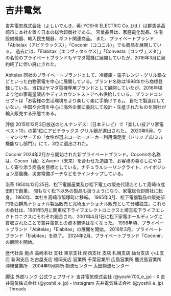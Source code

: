 # 吉井電気

吉井電気株式会社（よしいでんき、英: YOSHII ELECTRIC Co.,Ltd.）は群馬県高崎市に本社を置く日本の総合卸商社である。
営業品目は、家庭電化製品、住宅設備機器、輸入民生機器、ギフト関連商品。
また、プライベートブランド「Abitelax（アビテラックス）」「Coconir（ココニル）」でも商品を展開している。
過去には、「Elabitax（エラヴィタックス）」「Convesta（コンヴェスタ）」の名前のプライベートブランドもヤマダ電機に展開していたが、2016年3月に契約終了に伴い廃止された。

Abitelax
同社のプライベートブランドとして、冷蔵庫・電子レンジ・グリル鍋などといった白物家電を中心に展開している。ブランド名称は1998年から商標登録している。当初はヤマダ電機専用ブランドとして展開していたが、2016年頃より他の家電量販店やディスカウントストアへも供給している。
ブランドコンセプトは「お客様の生活環境をより楽しく楽に手助けする」。
自社で製造はしていない。中国や台湾を中心に海外企業に委託して設計・生産されたものを同社が輸入販売する形態である。

評価
2015年12月2日放送のヒルナンデス!（日本テレビ）で「楽しい技アリ家電ベスト10」の第1位にアビテラックス グリル鍋が選出された。
2020年5月、ウーマンリサーチの「女性が選ぶコーヒーメーカー利用満足度（ドリップ式/ミル機能なし部門）」にて、3位に選出された。

Coconir
2024年2月から開始された新プライベートブランド。Coconirの名称は、Cocon（繭）とAvenir（未来）を合わせた造語で、お客様の暮らしにやさしく寄り添う商品を目標としている。ナチュラルシーリングライト、ハイポジション扇風機、災害常備ポーチなどをラインナップしている。

沿革
1950年12月25日、松下電器産業及び松下電工の販売代理店として高崎市成田町で創業。
間もなく松下以外の製品も扱うようになり、家電総合卸商社に転身。
1960年、本社を高崎市飯塚町に移転。
1965年3月、松下電器製品の販売部門を西群馬ナショナル製品販売と北埼玉ナショナル販売として分離独立。これらの会社は、1981年5月に関東松下ライフエレクトロニクスと埼玉松下ライフエレクトロニクスにそれぞれ統合され、2001年4月1日に松下家電ホールディングに買収されたことで吉井電気との資本関係はなくなった。
1998年頃、プライベートブランド「Abitelax」「Elabitax」の展開を開始。
2016年3月、プライベートブランド「Elabitax」を終了。
2024年2月、プライベートブランド「Coconir」の展開を開始。

歴代社長
拠点
高崎本社
支社
東京支社
関西支社
支店
札幌支店
仙台支店
小山支店
新潟支店
名古屋支店
福岡支店
営業所
千葉営業所
広島営業所
鹿児島営業所
沖縄営業所 - 2004年9月開所
物流センター
太田物流センター

脚注
外部リンク
公式ウェブサイト
吉井電気株式会社 (@yoshii700_e_jp) - X
吉井電気株式会社 (@yoshii_e_jp) - Instagram
吉井電気株式会社 (@yoshii_e_jp) - Threads